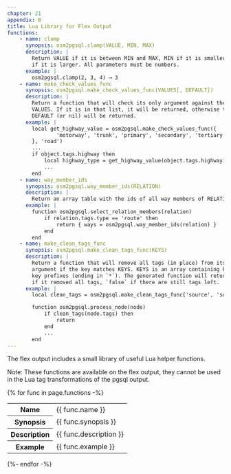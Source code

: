 ```yaml
---
chapter: 21
appendix: B
title: Lua Library for Flex Output
functions:
    - name: clamp
      synopsis: osm2pgsql.clamp(VALUE, MIN, MAX)
      description: |
        Return VALUE if it is between MIN and MAX, MIN if it is smaller, or MAX
        if it is larger. All parameters must be numbers.
      example: |
        osm2pgsql.clamp(2, 3, 4) ⟶ 3
    - name: make_check_values_func
      synopsis: osm2pgsql.make_check_values_func(VALUES[, DEFAULT])
      description: |
        Return a function that will check its only argument against the list of
        VALUES. If it is in that list, it will be returned, otherwise the
        DEFAULT (or nil) will be returned.
      example: |
        local get_highway_value = osm2pgsql.make_check_values_func({
                'motorway', 'trunk', 'primary', 'secondary', 'tertiary'
        }, 'road')
        ...
        if object.tags.highway then
            local highway_type = get_highway_value(object.tags.highway)
            ...
        end
    - name: way_member_ids
      synopsis: osm2pgsql.way_member_ids(RELATION)
      description: |
        Return an array table with the ids of all way members of RELATION.
      example: |
        function osm2pgsql.select_relation_members(relation)
            if relation.tags.type == 'route' then
                return { ways = osm2pgsql.way_member_ids(relation) }
            end
        end
    - name: make_clean_tags_func
      synopsis: osm2pgsql.make_clean_tags_func(KEYS)
      description: |
        Return a function that will remove all tags (in place) from its only
        argument if the key matches KEYS. KEYS is an array containing keys or
        key prefixes (ending in `*`). The generated function will return `true`
        if it removed all tags, `false` if there are still tags left.
      example: |
        local clean_tags = osm2pgsql.make_clean_tags_func{'source', 'source:*', 'note'}

        function osm2pgsql.process_node(node)
            if clean_tags(node.tags) then
                return
            end
            ...
        end
---
```


The flex output includes a small library of useful Lua helper functions.

Note: These functions are available on the flex output, they cannot be used in
the Lua tag transformations of the pgsql output.

{% for func in page.functions -%}
<table class="lib">
    <tbody>
        <tr class="lib-name"><th>Name</th><td>{{ func.name }}</td></tr>
        <tr class="lib-syno"><th>Synopsis</th><td>{{ func.synopsis }}</td></tr>
        <tr class="lib-desc"><th>Description</th><td>{{ func.description }}</td></tr>
        <tr class="lib-exam"><th>Example</th><td>{{ func.example }}</td></tr>
    </tbody>
</table>
{%- endfor -%}

